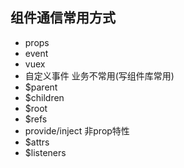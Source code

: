 ## 组件通信常⽤⽅式
* props
* event
* vuex
* ⾃定义事件
业务不常用(写组件库常用)
* $parent
* $children
* $root
* $refs
* provide/inject
⾮prop特性
* $attrs 
* $listeners 